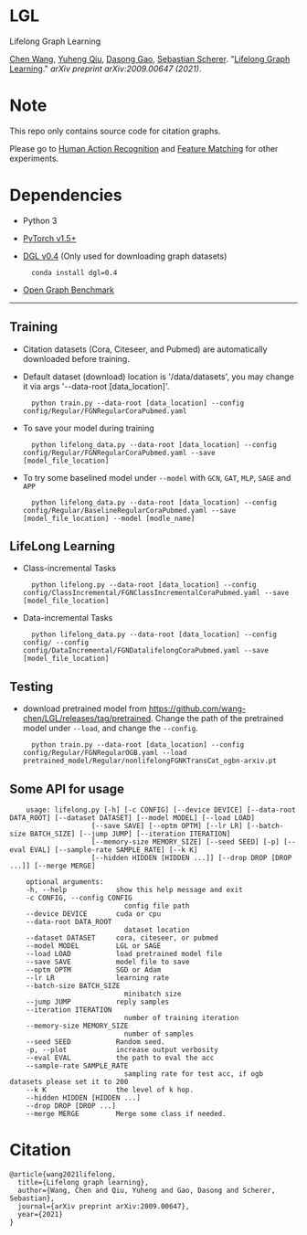 # LGL
Lifelong Graph Learning

[Chen Wang](https://chenwang.site), [Yuheng Qiu](http://theairlab.org/team/yuheng/), [Dasong Gao](http://theairlab.org/team/dasongg/),  [Sebastian Scherer](http://theairlab.org/team/sebastian/). "[Lifelong Graph Learning](https://arxiv.org/pdf/2009.00647.pdf)." *arXiv preprint arXiv:2009.00647 (2021)*.

# Note 

This repo only contains source code for citation graphs.

Please go to [Human Action Recognition](https://github.com/wang-chen/lgl-action-recognition) and [Feature Matching](https://github.com/wang-chen/lgl-feature-matching) for other experiments.

# Dependencies

* Python 3
* [PyTorch v1.5+](https://pytorch.org/get-started)
* [DGL v0.4](https://www.dgl.ai/pages/start.html) (Only used for downloading graph datasets)

        conda install dgl=0.4

* [Open Graph Benchmark](https://ogb.stanford.edu/)

---     
## Training

* Citation datasets (Cora, Citeseer, and Pubmed) are automatically downloaded before training.

* Default dataset (download) location is '/data/datasets', you may change it via args '--data-root [data_location]'.

        python train.py --data-root [data_location] --config config/Regular/FGNRegularCoraPubmed.yaml
* To save your model during training

        python lifelong_data.py --data-root [data_location] --config config/Regular/FGNRegularCoraPubmed.yaml --save [model_file_location]

* To try some baselined model under `--model` with `GCN`, `GAT`, `MLP`, `SAGE` and `APP` 

        python lifelong_data.py --data-root [data_location] --config config/Regular/BaselineRegularCoraPubmed.yaml --save [model_file_location] --model [modle_name]

## LifeLong Learning
* Class-incremental Tasks

        python lifelong.py --data-root [data_location] --config config/ClassIncremental/FGNClassIncrementalCoraPubmed.yaml --save [model_file_location]

* Data-incremental Tasks

        python lifelong_data.py --data-root [data_location] --config config/ --config config/DataIncremental/FGNDatalifelongCoraPubmed.yaml --save [model_file_location]


## Testing

* download pretrained model from 
        https://github.com/wang-chen/LGL/releases/tag/pretrained. 
        Change the path of the pretrained model under `--load`, and change the `--config`.

        python train.py --data-root [data_location] --config config/Regular/FGNRegularOGB.yaml --load pretrained_model/Regular/nonlifelongFGNKTransCat_ogbn-arxiv.pt
        

## Some API for usage

        usage: lifelong.py [-h] [-c CONFIG] [--device DEVICE] [--data-root DATA_ROOT] [--dataset DATASET] [--model MODEL] [--load LOAD]
                        [--save SAVE] [--optm OPTM] [--lr LR] [--batch-size BATCH_SIZE] [--jump JUMP] [--iteration ITERATION]
                        [--memory-size MEMORY_SIZE] [--seed SEED] [-p] [--eval EVAL] [--sample-rate SAMPLE_RATE] [--k K]
                        [--hidden HIDDEN [HIDDEN ...]] [--drop DROP [DROP ...]] [--merge MERGE]

        optional arguments:
        -h, --help            show this help message and exit
        -c CONFIG, --config CONFIG
                                config file path
        --device DEVICE       cuda or cpu
        --data-root DATA_ROOT
                                dataset location
        --dataset DATASET     cora, citeseer, or pubmed
        --model MODEL         LGL or SAGE
        --load LOAD           load pretrained model file
        --save SAVE           model file to save
        --optm OPTM           SGD or Adam
        --lr LR               learning rate
        --batch-size BATCH_SIZE
                                minibatch size
        --jump JUMP           reply samples
        --iteration ITERATION
                                number of training iteration
        --memory-size MEMORY_SIZE
                                number of samples
        --seed SEED           Random seed.
        -p, --plot            increase output verbosity
        --eval EVAL           the path to eval the acc
        --sample-rate SAMPLE_RATE
                                sampling rate for test acc, if ogb datasets please set it to 200
        --k K                 the level of k hop.
        --hidden HIDDEN [HIDDEN ...]
        --drop DROP [DROP ...]
        --merge MERGE         Merge some class if needed.
        
 
# Citation

    @article{wang2021lifelong,
      title={Lifelong graph learning},
      author={Wang, Chen and Qiu, Yuheng and Gao, Dasong and Scherer, Sebastian},
      journal={arXiv preprint arXiv:2009.00647},
      year={2021}
    }
